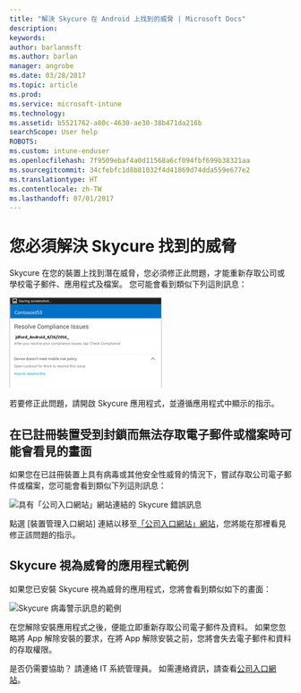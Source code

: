```yaml
---
title: "解決 Skycure 在 Android 上找到的威脅 | Microsoft Docs"
description: 
keywords: 
author: barlanmsft
ms.author: barlan
manager: angrobe
ms.date: 03/28/2017
ms.topic: article
ms.prod: 
ms.service: microsoft-intune
ms.technology: 
ms.assetid: b5521762-a80c-4630-ae30-38b471da216b
searchScope: User help
ROBOTS: 
ms.custom: intune-enduser
ms.openlocfilehash: 7f9509ebaf4a0d11568a6cf094fbf699b38321aa
ms.sourcegitcommit: 34cfebfc1d8b81032f4d41869d74dda559e677e2
ms.translationtype: HT
ms.contentlocale: zh-TW
ms.lasthandoff: 07/01/2017
---
```

# <a name="you-need-to-resolve-a-threat-found-by-skycure"></a>您必須解決 Skycure 找到的威脅

Skycure 在您的裝置上找到潛在威脅，您必須修正此問題，才能重新存取公司或學校電子郵件、應用程式及檔案。 您可能會看到類似下列這則訊息：

![Skycure 在您的裝置上找到威脅](./media/lookout-threat-found-android.png)

若要修正此問題，請開啟 Skycure 應用程式，並遵循應用程式中顯示的指示。

## <a name="what-you-might-see-if-your-enrolled-device-is-blocked-from-accessing-email-or-files"></a>在已註冊裝置受到封鎖而無法存取電子郵件或檔案時可能會看見的畫面

如果您在已註冊裝置上具有病毒或其他安全性威脅的情況下，嘗試存取公司電子郵件或檔案，您可能會看到類似下列這則訊息：

![具有「公司入口網站」網站連結的 Skycure 錯誤訊息](./media/skycure-list-of-potential-issues-android.png)

點選 [裝置管理入口網站] 連結以移至[「公司入口網站」網站](http://portal.manage.microsoft.com)，您將能在那裡看見修正該問題的指示。

## <a name="example-of-an-app-that-skycure-sees-as-a-threat"></a>Skycure 視為威脅的應用程式範例

如果您已安裝 Skycure 視為威脅的應用程式，您將會看到類似如下的畫面：

![Skycure 病毒警示訊息的範例](./media/skycure-virus-alert-android.png)

在您解除安裝應用程式之後，便能立即重新存取公司電子郵件及資料。 如果您忽略將 App 解除安裝的要求，在將 App 解除安裝之前，您將會失去電子郵件和資料的存取權限。

是否仍需要協助？ 請連絡 IT 系統管理員。 如需連絡資訊，請查看[公司入口網站](http://portal.manage.microsoft.com)。
